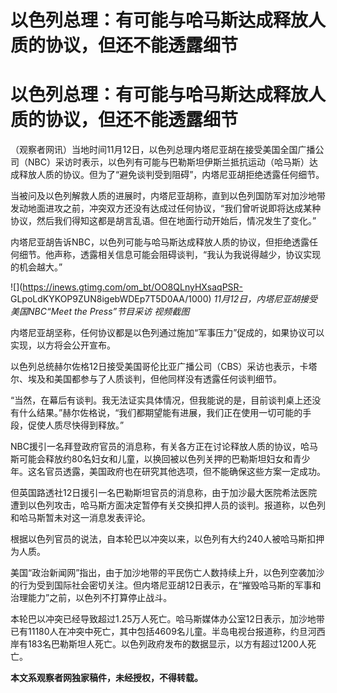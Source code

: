 # 以色列总理：有可能与哈马斯达成释放人质的协议，但还不能透露细节

# 以色列总理：有可能与哈马斯达成释放人质的协议，但还不能透露细节

（观察者网讯）当地时间11月12日，以色列总理内塔尼亚胡在接受美国全国广播公司（NBC）采访时表示，以色列有可能与巴勒斯坦伊斯兰抵抗运动（哈马斯）达成释放人质的协议。但为了“避免谈判受到阻碍”，内塔尼亚胡拒绝透露任何细节。

当被问及以色列解救人质的进展时，内塔尼亚胡称，直到以色列国防军对加沙地带发动地面进攻之前，冲突双方还没有达成过任何协议，“我们曾听说即将达成某种协议，然后我们得知这都是胡言乱语。但在地面行动开始后，情况发生了变化。”

内塔尼亚胡告诉NBC，以色列可能与哈马斯达成释放人质的协议，但拒绝透露任何细节。他声称，透露相关信息可能会阻碍谈判，“我认为我说得越少，协议实现的机会越大。”

![](https://inews.gtimg.com/om_bt/OO8QLnyHXsaqPSR-
GLpoLdKYKOP9ZUN8igebWDEp7T5D0AA/1000) _11月12日，内塔尼亚胡接受美国NBC“Meet the Press”节目采访
视频截图_

内塔尼亚胡坚称，任何协议都是以色列通过施加“军事压力”促成的，如果协议可以实现，以方将会公开宣布。

以色列总统赫尔佐格12日接受美国哥伦比亚广播公司（CBS）采访也表示，卡塔尔、埃及和美国都参与了人质谈判，但他同样没有透露任何谈判细节。

“当然，在幕后有谈判。我无法证实具体情况，但我能说的是，目前谈判桌上还没有什么结果。”赫尔佐格说，“我们都期望能有进展，我们正在使用一切可能的手段，促使人质尽快得到释放。”

NBC援引一名拜登政府官员的消息称，有关各方正在讨论释放人质的协议，哈马斯可能会释放约80名妇女和儿童，以换回被以色列关押的巴勒斯坦妇女和青少年。这名官员透露，美国政府也在研究其他选项，但不能确保这些方案一定成功。

但英国路透社12日援引一名巴勒斯坦官员的消息称，由于加沙最大医院希法医院遭到以色列攻击，哈马斯方面决定暂停有关交换扣押人员的谈判。报道称，以色列和哈马斯暂未对这一消息发表评论。

根据以色列官员的说法，自本轮巴以冲突以来，以色列有大约240人被哈马斯扣押为人质。

美国“政治新闻网”指出，由于加沙地带的平民伤亡人数持续上升，以色列空袭加沙的行为受到国际社会密切关注。但内塔尼亚胡12日表示，在“摧毁哈马斯的军事和治理能力”之前，以色列不打算停止战斗。

本轮巴以冲突已经导致超过1.25万人死亡。哈马斯媒体办公室12日表示，加沙地带已有11180人在冲突中死亡，其中包括4609名儿童。半岛电视台报道称，约旦河西岸有183名巴勒斯坦人死亡。以色列政府发布的数据显示，以方有超过1200人死亡。

**本文系观察者网独家稿件，未经授权，不得转载。**


